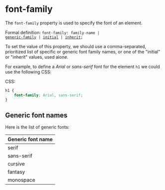 # font-family

The `font-family` property is used to specify the font of an element.

Formal definition: <code>font-family: family-name | <a href="#font-family-generic">generic-family</a> | [initial](#css-property-values-initial) | [inherit](#css-property-values-inherit);</code>

To set the value of this property, we should use a comma-separated, prioritized list of specific or generic font family names, or one of the "initial" or "inherit" values, used alone.

For example, to define a _Arial_ or _sans-serif_ font for the element `h1` we could use the following CSS:

CSS:

``` css
h1 {
    font-family: Arial, sans-serif;
}
```

<h2 id="font-family-generic">Generic font names</h2>

Here is the list of generic fonts:

| Generic font name |
| ------ |
|serif|
|sans-serif|
|cursive|
|fantasy|   
|monospace|
